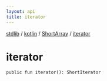 ```yaml
---
layout: api
title: iterator
---
```

[stdlib](../../index.html) / [kotlin](../index.html) / [ShortArray](index.html) / [iterator](iterator.html)

# iterator

```
public fun iterator(): ShortIterator
```
